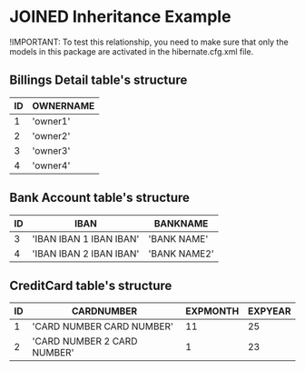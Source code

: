 # JOINED Inheritance Example

!IMPORTANT: To test this relationship, you need to make sure that only the models
in this package are activated in the hibernate.cfg.xml file.

## Billings Detail table's structure

| ID  | OWNERNAME |
|-----|-----------|
| 1   | 'owner1'  |
| 2   | 'owner2'  |
| 3   | 'owner3'  |
| 4   | 'owner4'  |

## Bank Account table's structure

| ID  | IBAN                    | BANKNAME      |
|-----|-------------------------|---------------|
| 3   | 'IBAN IBAN 1 IBAN IBAN' | 'BANK NAME'   |
| 4   | 'IBAN IBAN 2 IBAN IBAN' | 'BANK NAME2'  |

## CreditCard table's structure

| ID  | CARDNUMBER                   | EXPMONTH | EXPYEAR | 
|-----|------------------------------|----------|---------|
| 1   | 'CARD NUMBER CARD NUMBER'    | 11       | 25      | 
| 2   | 'CARD NUMBER 2 CARD NUMBER'  | 1        | 23      | 


